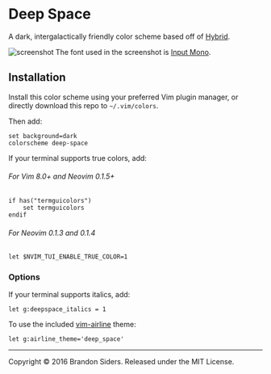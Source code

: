# Deep Space
A dark, intergalactically friendly color scheme based off of [Hybrid](https://github.com/w0ng/vim-hybrid).

![screenshot](http://i.imgur.com/Q86eL6v.png)
The font used in the screenshot is [Input Mono](http://input.fontbureau.com).

## Installation
Install this color scheme using your preferred Vim plugin manager, or directly download this repo to `~/.vim/colors`.

Then add:
```vim
set background=dark
colorscheme deep-space
```

If your terminal supports true colors, add:
###### For Vim 8.0+ and Neovim 0.1.5+
```vim
if has("termguicolors")
    set termguicolors
endif
```

###### For Neovim 0.1.3 and 0.1.4
```vim
let $NVIM_TUI_ENABLE_TRUE_COLOR=1
```

### Options
If your terminal supports italics, add:
```vim
let g:deepspace_italics = 1
```

To use the included [vim-airline](https://github.com/vim-airline/vim-airline) theme:
```vim
let g:airline_theme='deep_space'
```

---
Copyright © 2016 Brandon Siders. Released under the MIT License.
